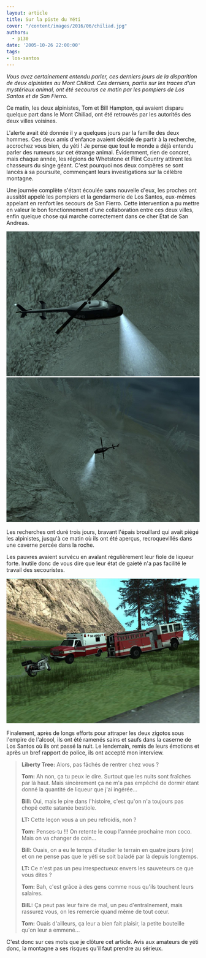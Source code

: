 ```yaml
---
layout: article
title: Sur la piste du Yéti
cover: "/content/images/2016/06/chiliad.jpg"
authors:
  - p130
date: '2005-10-26 22:00:00'
tags:
- los-santos
---
```


_Vous avez certainement entendu parler, ces derniers jours de la disparition de deux alpinistes au Mont Chiliad. Ces derniers, partis sur les traces d'un mystérieux animal, ont été secourus ce matin par les pompiers de Los Santos et de San Fierro._

Ce matin, les deux alpinistes, Tom et Bill Hampton, qui avaient disparu quelque part dans le Mont Chiliad, ont été retrouvés par les autorités des deux villes voisines.

L'alerte avait été donnée il y a quelques jours par la famille des deux hommes. Ces deux amis d'enfance avaient décidé de partir à la recherche, accrochez vous bien, du yéti ! Je pense que tout le monde a déjà entendu parler des rumeurs sur cet étrange animal. Évidemment, rien de concret, mais chaque année, les régions de Whetstone et Flint Country attirent les chasseurs du singe géant. C'est pourquoi nos deux compères se sont lancés à sa poursuite, commençant leurs investigations sur la célèbre montagne.

Une journée complète s'étant écoulée sans nouvelle d'eux, les proches ont aussitôt appelé les pompiers et la gendarmerie de Los Santos, eux-mêmes appelant en renfort les secours de San Fierro. Cette intervention a pu mettre en valeur le bon fonctionnement d'une collaboration entre ces deux villes, enfin quelque chose qui marche correctement dans ce cher État de San Andreas.

![](/content/images/2005/01/helico%201.jpg)
![](/content/images/2005/01/helico%202.jpg)

Les recherches ont duré trois jours, bravant l'épais brouillard qui avait piégé les alpinistes, jusqu'à ce matin où ils ont été aperçus, recroquevillés dans une caverne percée dans la roche.

Les pauvres avaient survécu en avalant régulièrement leur fiole de liqueur forte. Inutile donc de vous dire que leur état de gaieté n'a pas facilité le travail des secouristes.

![](/content/images/2005/01/secours%20chiliad.jpg)

Finalement, après de longs efforts pour attraper les deux zigotos sous l'empire de l'alcool, ils ont été ramenés sains et saufs dans la caserne de Los Santos où ils ont passé la nuit. Le lendemain, remis de leurs émotions et après un bref rapport de police, ils ont accepté mon interview.

> **Liberty Tree:** Alors, pas fâchés de rentrer chez vous ?
> 
> **Tom:** Ah non, ça tu peux le dire. Surtout que les nuits sont fraîches par là haut. Mais sincèrement ça ne m'a pas empêché de dormir étant donné la quantité de liqueur que j'ai ingérée...
> 
> **Bill:** Oui, mais le pire dans l'histoire, c'est qu'on n'a toujours pas chopé cette satanée bestiole.
> 
> **LT:** Cette leçon vous a un peu refroidis, non ?
> 
> **Tom:** Penses-tu !!! On retente le coup l'année prochaine mon coco. Mais on va changer de coin...
> 
> **Bill:** Ouais, on a eu le temps d'étudier le terrain en quatre jours (_rire_) et on ne pense pas que le yéti se soit baladé par là depuis longtemps.
> 
> **LT:** Ce n'est pas un peu irrespectueux envers les sauveteurs ce que vous dites ?
> 
> **Tom:** Bah, c'est grâce à des gens comme nous qu'ils touchent leurs salaires.
> 
> **BilL:** Ça peut pas leur faire de mal, un peu d'entraînement, mais rassurez vous, on les remercie quand même de tout cœur.
> 
> **Tom:** Ouais d'ailleurs, ça leur a bien fait plaisir, la petite bouteille qu'on leur a emmené...

C'est donc sur ces mots que je clôture cet article. Avis aux amateurs de yéti donc, la montagne a ses risques qu'il faut prendre au sérieux.